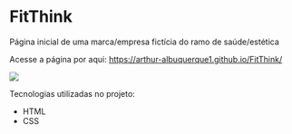 # FitThink
Página inicial de uma marca/empresa fictícia do ramo de saúde/estética

Acesse a página por aqui: https://arthur-albuquerque1.github.io/FitThink/

<img src="./fitthink.gif">

Tecnologias utilizadas no projeto:
<ul>
  <li>HTML</li>
  <li>CSS</li>
</ul>
